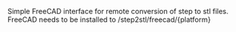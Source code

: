 Simple FreeCAD interface for remote conversion of step to stl files.
FreeCAD needs to be installed to /step2stl/freecad/{platform}
